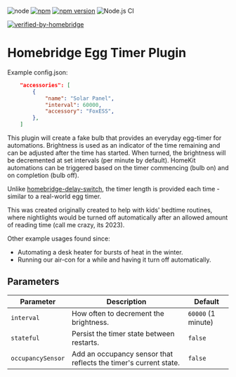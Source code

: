 ![node](https://img.shields.io/node/v/homebridge-eggtimer-plugin)
[![npm](https://img.shields.io/npm/dt/homebridge-eggtimer-plugin.svg)](https://www.npmjs.com/package/homebridge-eggtimer-plugin)
[![npm version](https://badge.fury.io/js/homebridge-eggtimer-plugin.svg)](https://badge.fury.io/js/homebridge-eggtimer-plugin)
![Node.js CI](https://github.com/teh-hippo/homebridge-eggtimer-plugin/workflows/Node.js%20CI/badge.svg)

[![verified-by-homebridge](https://badgen.net/badge/homebridge/verified/purple)](https://github.com/homebridge/homebridge/wiki/Verified-Plugins)

# Homebridge Egg Timer Plugin

Example config.json:

```json
    "accessories": [
        {
            "name": "Solar Panel",
            "interval": 60000,
            "accessory": "FoxESS",
        },
    ]
```

This plugin will create a fake bulb that provides an everyday egg-timer for automations.
Brightness is used as an indicator of the time remaining and can be adjusted after the time has started.
When turned, the brightness will be decremented at set intervals (per minute by default).
HomeKit automations can be triggered based on the timer commencing (bulb on) and on completion (bulb off).

Unlike [homebridge-delay-switch](https://github.com/nitaybz/homebridge-delay-switch), the timer length is provided each time - similar to a real-world egg timer.

This was created originally created to help with kids' bedtime routines, where nightlights would be turned off automatically after an allowed amount of reading time (call me crazy, its 2023).

Other example usages found since:

* Automating a desk heater for bursts of heat in the winter.
* Running our air-con for a while and having it turn off automatically.

## Parameters

| Parameter | Description | Default |
| --------- | ----- | ------- |
| `interval`| How often to decrement the brightness. | `60000` (1 minute) |
| `stateful`| Persist the timer state between restarts. | `false` |
| `occupancySensor`| Add an occupancy sensor that reflects the timer's current state. | `false` |
